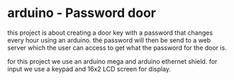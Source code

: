 # arduino - Password door

this project is about creating a door key with a password that changes every hour using an arduino. the password will then be send to a web server which the user can access to get what the password for the door is.

for this project we use an arduino mega and arduino ethernet shield. for input we use a keypad and 16x2 LCD screen for display.
